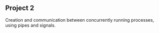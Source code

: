 ## Project 2

Creation and communication between concurrently running processes, using pipes and signals.
